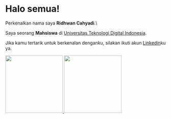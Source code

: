 # Halo semua! 

Perkenalkan nama saya **Ridhwan Cahyadi**.\

Saya seorang **Mahsiswa** di [Universitas Teknologi Digital Indonesia](https://www.utdi.ac.id/).

Jika kamu tertarik untuk berkenalan denganku, silakan ikuti akun [Linkedin](https://www.linkedin.com/in/ridhwancahyadi/)ku ya.
<p align="left">
<a href="https://github.com/ridhwancahyadi">
  <img height="180em" src="https://github-readme-stats-eight-theta.vercel.app/api?username=gilangadhan&show_icons=true&theme=algolia&include_all_commits=true&count_private=true"/>
  <img height="180em" src="https://github-readme-stats-eight-theta.vercel.app/api/top-langs/?username=gilangadhan&layout=compact&langs_count=8&theme=algolia"/>
</a>
</p>
